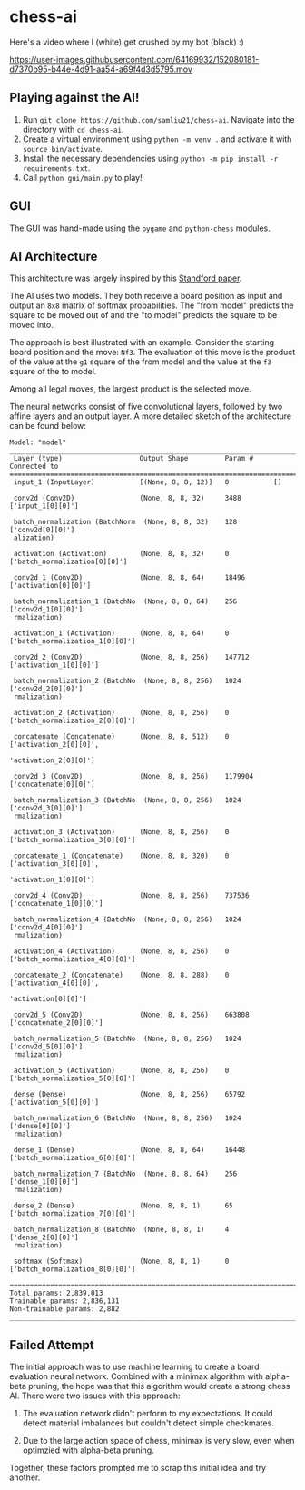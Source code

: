 # chess-ai

Here's a video where I (white) get crushed by my bot (black) :)

https://user-images.githubusercontent.com/64169932/152080181-d7370b95-b44e-4d91-aa54-a69f4d3d5795.mov

## Playing against the AI!
1. Run `git clone https://github.com/samliu21/chess-ai`. Navigate into the directory with `cd chess-ai`.
2. Create a virtual environment using `python -m venv .` and activate it with `source bin/activate`.
3. Install the necessary dependencies using `python -m pip install -r requirements.txt`.
4. Call `python gui/main.py` to play!

## GUI
The GUI was hand-made using the `pygame` and `python-chess` modules.

## AI Architecture
This architecture was largely inspired by this <a href="http://cs231n.stanford.edu/reports/2015/pdfs/ConvChess.pdf">Standford paper</a>.

The AI uses two models. They both receive a board position as input and output an `8x8` matrix of softmax probabilities. The "from model" predicts the square to be moved out of and the "to model" predicts the square to be moved into.

The approach is best illustrated with an example. Consider the starting board position and the move: `Nf3`. The evaluation of this move is the product of the value at the `g1` square of the from model and the value at the `f3` square of the to model.

Among all legal moves, the largest product is the selected move. 

The neural networks consist of five convolutional layers, followed by two affine layers and an output layer. A more detailed sketch of the architecture can be found below:

```
Model: "model"
__________________________________________________________________________________________________
 Layer (type)                   Output Shape         Param #     Connected to                     
==================================================================================================
 input_1 (InputLayer)           [(None, 8, 8, 12)]   0           []                               
                                                                                                  
 conv2d (Conv2D)                (None, 8, 8, 32)     3488        ['input_1[0][0]']                
                                                                                                  
 batch_normalization (BatchNorm  (None, 8, 8, 32)    128         ['conv2d[0][0]']                 
 alization)                                                                                       
                                                                                                  
 activation (Activation)        (None, 8, 8, 32)     0           ['batch_normalization[0][0]']    
                                                                                                  
 conv2d_1 (Conv2D)              (None, 8, 8, 64)     18496       ['activation[0][0]']             
                                                                                                  
 batch_normalization_1 (BatchNo  (None, 8, 8, 64)    256         ['conv2d_1[0][0]']               
 rmalization)                                                                                     
                                                                                                  
 activation_1 (Activation)      (None, 8, 8, 64)     0           ['batch_normalization_1[0][0]']  
                                                                                                  
 conv2d_2 (Conv2D)              (None, 8, 8, 256)    147712      ['activation_1[0][0]']           
                                                                                                  
 batch_normalization_2 (BatchNo  (None, 8, 8, 256)   1024        ['conv2d_2[0][0]']               
 rmalization)                                                                                     
                                                                                                  
 activation_2 (Activation)      (None, 8, 8, 256)    0           ['batch_normalization_2[0][0]']  
                                                                                                  
 concatenate (Concatenate)      (None, 8, 8, 512)    0           ['activation_2[0][0]',           
                                                                  'activation_2[0][0]']           
                                                                                                  
 conv2d_3 (Conv2D)              (None, 8, 8, 256)    1179904     ['concatenate[0][0]']            
                                                                                                  
 batch_normalization_3 (BatchNo  (None, 8, 8, 256)   1024        ['conv2d_3[0][0]']               
 rmalization)                                                                                     
                                                                                                  
 activation_3 (Activation)      (None, 8, 8, 256)    0           ['batch_normalization_3[0][0]']  
                                                                                                  
 concatenate_1 (Concatenate)    (None, 8, 8, 320)    0           ['activation_3[0][0]',           
                                                                  'activation_1[0][0]']           
                                                                                                  
 conv2d_4 (Conv2D)              (None, 8, 8, 256)    737536      ['concatenate_1[0][0]']          
                                                                                                  
 batch_normalization_4 (BatchNo  (None, 8, 8, 256)   1024        ['conv2d_4[0][0]']               
 rmalization)                                                                                     
                                                                                                  
 activation_4 (Activation)      (None, 8, 8, 256)    0           ['batch_normalization_4[0][0]']  
                                                                                                  
 concatenate_2 (Concatenate)    (None, 8, 8, 288)    0           ['activation_4[0][0]',           
                                                                  'activation[0][0]']             
                                                                                                  
 conv2d_5 (Conv2D)              (None, 8, 8, 256)    663808      ['concatenate_2[0][0]']          
                                                                                                  
 batch_normalization_5 (BatchNo  (None, 8, 8, 256)   1024        ['conv2d_5[0][0]']               
 rmalization)                                                                                     
                                                                                                  
 activation_5 (Activation)      (None, 8, 8, 256)    0           ['batch_normalization_5[0][0]']  
                                                                                                  
 dense (Dense)                  (None, 8, 8, 256)    65792       ['activation_5[0][0]']           
                                                                                                  
 batch_normalization_6 (BatchNo  (None, 8, 8, 256)   1024        ['dense[0][0]']                  
 rmalization)                                                                                     
                                                                                                  
 dense_1 (Dense)                (None, 8, 8, 64)     16448       ['batch_normalization_6[0][0]']  
                                                                                                  
 batch_normalization_7 (BatchNo  (None, 8, 8, 64)    256         ['dense_1[0][0]']                
 rmalization)                                                                                     
                                                                                                  
 dense_2 (Dense)                (None, 8, 8, 1)      65          ['batch_normalization_7[0][0]']  
                                                                                                  
 batch_normalization_8 (BatchNo  (None, 8, 8, 1)     4           ['dense_2[0][0]']                
 rmalization)                                                                                     
                                                                                                  
 softmax (Softmax)              (None, 8, 8, 1)      0           ['batch_normalization_8[0][0]']  
                                                                                                  
==================================================================================================
Total params: 2,839,013
Trainable params: 2,836,131
Non-trainable params: 2,882
__________________________________________________________________________________________________
```

## Failed Attempt
The initial approach was to use machine learning to create a board evaluation neural network. Combined with a minimax algorithm with alpha-beta pruning, the hope was that this algorithm would create a strong chess AI. There were two issues with this approach:

1. The evaluation network didn't perform to my expectations. It could detect material imbalances but couldn't detect simple checkmates.

2. Due to the large action space of chess, minimax is very slow, even when optimzied with alpha-beta pruning.

Together, these factors prompted me to scrap this initial idea and try another.